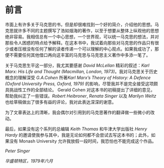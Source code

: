 # 前言

市面上有许多关于马克思的书，但是却很难找到一个好的简介，介绍他的思想。马克思就许多不同的主题撰写了浩如烟海的著作，以至于想要从整体上纵观他的思想绝非容易。我相信总有一个中心思想，一个世界观，可以统一马克思的想法，并对那些令人困惑的特点给予解释。在这本书中，我试着向那些对马克思的作品只有很少或者压根没有任何了解的读者传递一个可以理解的中心观点。如果我成功了，那便不需要任何其他借口再向这丰富的马克思与马克思主义著作中多添一笔了。

关于马克思生平这一部分，我尤其要感谢 *David McLellan* 精彩的叙述：*Karl Marx: His Life and Thought (Macmillan, London, 1973)*。我对马克思关于历史概念的理解深受 *G.A.Cohen* 所著*Karl Marx’s Theory of History: A Defence (Oxford University Press, Oxford, 1979)* 的影响，尽管我并不是完全接受这项颇具挑战性工作的全部结论。 Gerald Cohen 对这本书的初稿提出了详细的意见，帮助我纠正了一些错误。*Robert Heibroner*, *Renata Singer* 以及 *Marilyn Weltz* 也给草稿做出了很多有益的评论，我对此表达深深的谢意。

为了文章表达上的清晰，我会偶尔对引用到的马克思著作的翻译做一些微小的改动。

最后，如果没有这个系列的总编辑 *Keith Thomas* 和牛津大学出版社 *Henry Hardy* 的邀请使我参与其中，我是无论如何都不会尝试去写这本书的；此外，如果没有 Monash University 允许我放假一段时间，我恐怕也不能完成这个作品。


*Peter Singer*

*华盛顿特区，1979年六月*